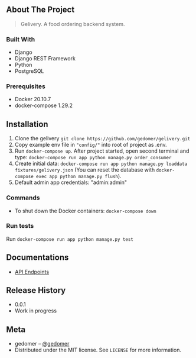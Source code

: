 
## About The Project
> Gelivery. A food ordering backend system.

### Built With
-   Django
-   Django REST Framework
-   Python
-   PostgreSQL

### Prerequisites
-   Docker 20.10.7
-   docker-compose 1.29.2

## Installation

 1. Clone the gelivery ```git clone https://github.com/gedomer/gelivery.git```
 2. Copy example env file in ```"config/"``` into root of project as .env.
 3. Run ```docker-compose up```. After project started, open second terminal and type: ```docker-compose run app python manage.py order_consumer```
 4. Create initial data: ```docker-compose run app python manage.py loaddata fixtures/gelivery.json```
     (You can reset the database with  `docker-compose exec app python manage.py flush`).
 5. Default admin app credentials: "admin:admin"

### Commands

 - To shut down the Docker containers: ```docker-compose down```

### Run tests

 Run ```docker-compose run app python manage.py test```


## Documentations
* [API Endpoints](https://github.com/gedomer/gelivery/blob/main/docs/api.md)


## Release History
* 0.0.1
* Work in progress

## Meta
- gedomer – [@gedomer](https://github.com/gedomer)
- Distributed under the MIT license. See ``LICENSE`` for more information.